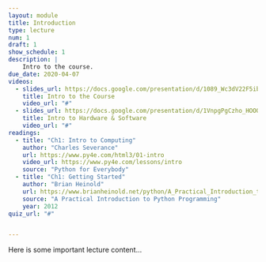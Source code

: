```yaml
---
layout: module
title: Introduction
type: lecture
num: 1
draft: 1
show_schedule: 1
description: |
    Intro to the course.
due_date: 2020-04-07
videos:
  - slides_url: https://docs.google.com/presentation/d/1089_Wc3dV22F5ibP88iYGCNlSn-MNR3ASQd80Ajk8Aw/edit?usp=sharing
    title: Intro to the Course
    video_url: "#"
  - slides_url: https://docs.google.com/presentation/d/1VnpgPgCzho_HOOOBZ0RI1D7a6xNXk95PdM7T6YdqYp0/edit?usp=sharing
    title: Intro to Hardware & Software
    video_url: "#"
readings:
  - title: "Ch1: Intro to Computing"
    author: "Charles Severance"
    url: https://www.py4e.com/html3/01-intro
    video_url: https://www.py4e.com/lessons/intro
    source: "Python for Everybody"
  - title: "Ch1: Getting Started"
    author: "Brian Heinold"
    url: https://www.brianheinold.net/python/A_Practical_Introduction_to_Python_Programming_Heinold.pdf
    source: "A Practical Introduction to Python Programming"
    year: 2012
quiz_url: "#"


---
```

Here is some important lecture content...